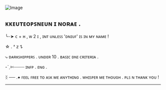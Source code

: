 ![Image](https://github.com/user-attachments/assets/7892f316-260d-46f6-b400-0711781d6dfd)

ᴋᴋᴇᴜᴛᴇᴏᴘꜱɴᴇᴜɴ ɪ ɴᴏʀᴀᴇ .
--------------------------
 ╰┈➤ ᴄ + ʜ , ᴡ 2 ɪ , ɪɴᴛ ᴜɴʟᴇꜱꜱ 'ᴅɴɪᴜꜰ' ɪꜱ ɪɴ ᴍʏ ɴᴀᴍᴇ !

☆  .  ᶻ 𝗓 𐰁

⤷ ᴅᴀʀᴋꜱʜɪᴘᴘᴇʀꜱ . ᴜɴᴅᴇʀ 10 . ʙᴀꜱɪᴄ ᴅɴɪ ᴄʀɪᴛᴇʀɪᴀ .

-ˋˏ✄┈┈┈┈ ɪɴꜰᴘ .  ᴇɴɢ .

ᛝ ── .✦ ꜰᴇᴇʟ ꜰʀᴇᴇ ᴛᴏ ᴀꜱᴋ ᴍᴇ ᴀɴʏᴛʜɪɴɢ . ᴡʜɪꜱᴘᴇʀ ᴍᴇ ᴛʜᴏᴜɢʜ . ᴘʟꜱ ɴ ᴛʜᴀɴᴋ ʏᴏᴜ ! 

--------------------------

